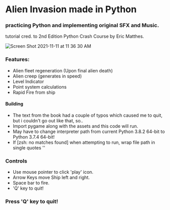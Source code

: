 # Alien Invasion made in Python
### practicing Python and implementing original SFX and Music.  

tutorial cred. to 2nd Edition Python Crash Course by Eric Matthes.

![Screen Shot 2021-11-11 at 11 36 30 AM](https://user-images.githubusercontent.com/51924621/142139284-a4f49a37-7f70-401c-b463-66777a67251c.png)

### Features:
  - Alien fleet regeneration (Upon final alien death)
  - Alien creep (generates in speed)
  - Level Indicator
  - Point system calculations
  - Rapid Fire from ship

#### Building
 - The text from the book had a couple of typos which caused me to quit, but i couldn't go out like that, so.. 
 - Import pygame along with the assets and this code will run.  
 - May have to change interpreter path from current Python 3.8.2 64-bit to Python 3.7.4 64-bit!  
 - If [zsh: no matches found] when attempting to run, wrap file path in single quotes ''   
 
 ### Controls
 - Use mouse pointer to click 'play' icon. 
 - Arrow Keys move Ship left and right. 
 - Space bar to fire. 
 - 'Q' key to quit!  
 ### Press 'Q' key to quit!

